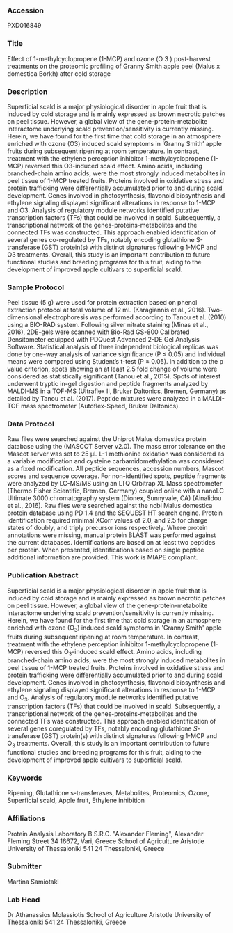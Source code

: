 ### Accession
PXD016849

### Title
Effect of 1-methylcyclopropene (1-MCP) and ozone (Ο 3 ) post-harvest treatments on the proteomic profiling of Granny Smith apple peel (Malus x domestica Borkh) after cold storage

### Description
Superficial scald is a major physiological disorder in apple fruit that is induced by cold storage and is mainly expressed as brown necrotic patches on peel tissue. However, a global view of the gene-protein-metabolite interactome underlying scald prevention/sensitivity is currently missing. Herein, we have found for the first time that cold storage in an atmosphere enriched with ozone (O3) induced scald symptoms in ‘Granny Smith’ apple fruits during subsequent ripening at room temperature. In contrast, treatment with the ethylene perception inhibitor 1-methylcyclopropene (1-MCP) reversed this O3-induced scald effect. Amino acids, including branched-chain amino acids, were the most strongly induced metabolites in peel tissue of 1-MCP treated fruits. Proteins involved in oxidative stress and protein trafficking were differentially accumulated prior to and during scald development. Genes involved in photosynthesis, flavonoid biosynthesis and ethylene signaling displayed significant alterations in response to 1-MCP and O3. Analysis of regulatory module networks identified putative transcription factors (TFs) that could be involved in scald. Subsequently, a transcriptional network of the genes-proteins-metabolites and the connected TFs was constructed. This approach enabled identification of several genes co-regulated by TFs, notably encoding glutathione S-transferase (GST) protein(s) with distinct signatures following 1-MCP and O3 treatments. Overall, this study is an important contribution to future functional studies and breeding programs for this fruit, aiding to the development of improved apple cultivars to superficial scald.

### Sample Protocol
Peel tissue (5 g) were used for protein extraction based on phenol extraction protocol at total volume of 12 mL (Karagiannis et al., 2016). Two-dimensional electrophoresis was performed according to Tanou et al. (2010) using a BIO-RAD system. Following silver nitrate staining (Minas et al., 2016), 2DE-gels were scanned with Bio-Rad GS-800 Calibrated Densitometer equipped with PDQuest Advanced 2-DE Gel Analysis Software. Statistical analysis of three independent biological replicas was done by one-way analysis of variance significance (P ≤ 0.05) and individual means were compared using Student’s t-test (P ≤ 0.05). In addition to the p value criterion, spots showing an at least 2.5 fold change of volume were considered as statistically significant (Tanou et al., 2015). Spots of interest underwent tryptic in-gel digestion and peptide fragments analyzed by MALDI-MS in a TOF-MS (Ultraflex II, Bruker Daltonics, Bremen, Germany) as detailed by Tanou et al. (2017). Peptide mixtures were analyzed in a MALDI-TOF mass spectrometer (Autoflex-Speed, Bruker Daltonics).

### Data Protocol
Raw files were searched against the Uniprot Malus domestica protein database using the (MASCOT Server v2.0). The mass error tolerance on the Mascot server was set to 25 μL L-1 methionine oxidation was considered as a variable modification and cysteine carbamidomethylation was considered as a fixed modification. All peptide sequences, accession numbers, Mascot scores and sequence coverage. For non-identified spots, peptide fragments were analyzed by LC-MS/MS using an LTQ Orbitrap XL Mass spectrometer (Thermo Fisher Scientific, Bremen, Germany) coupled online with a nanoLC Ultimate 3000 chromatography system (Dionex, Sunnyvale, CA) (Ainalidou et al., 2016). Raw files were searched against the ncbi Malus domestica protein database using PD 1.4 and the SEQUEST HT search engine. Protein identification required minimal XCorr values of 2.0, and 2.5 for charge states of doubly, and triply precursor ions respectively. Where protein annotations were missing, manual protein BLAST was performed against the current databases. Identifications are based on at least two peptides per protein. When presented, identifications based on single peptide additional information are provided. This work is MIAPE compliant.

### Publication Abstract
Superficial scald is a major physiological disorder in apple fruit that is induced by cold storage and is mainly expressed as brown necrotic patches on peel tissue. However, a global view of the gene-protein-metabolite interactome underlying scald prevention/sensitivity is currently missing. Herein, we have found for the first time that cold storage in an atmosphere enriched with ozone (O<sub>3</sub>) induced scald symptoms in 'Granny Smith' apple fruits during subsequent ripening at room temperature. In contrast, treatment with the ethylene perception inhibitor 1-methylcyclopropene (1-MCP) reversed this O<sub>3</sub>-induced scald effect. Amino acids, including branched-chain amino acids, were the most strongly induced metabolites in peel tissue of 1-MCP treated fruits. Proteins involved in oxidative stress and protein trafficking were differentially accumulated prior to and during scald development. Genes involved in photosynthesis, flavonoid biosynthesis and ethylene signaling displayed significant alterations in response to 1-MCP and O<sub>3</sub>. Analysis of regulatory module networks identified putative transcription factors (TFs) that could be involved in scald. Subsequently, a transcriptional network of the genes-proteins-metabolites and the connected TFs was constructed. This approach enabled identification of several genes coregulated by TFs, notably encoding glutathione <i>S</i>-transferase (GST) protein(s) with distinct signatures following 1-MCP and O<sub>3</sub> treatments. Overall, this study is an important contribution to future functional studies and breeding programs for this fruit, aiding to the development of improved apple cultivars to superficial scald.

### Keywords
Ripening, Glutathione s-transferases, Metabolites, Proteomics, Ozone, Superficial scald, Apple fruit, Ethylene inhibition

### Affiliations
Protein Analysis Laboratory
B.S.R.C. "Alexander Fleming",
Alexander Fleming Street 34
16672, Vari,
Greece
School of Agriculture Aristotle University of Thessaloniki 541 24 Thessaloniki, Greece

### Submitter
Martina Samiotaki

### Lab Head
Dr Athanassios Molassiotis
School of Agriculture Aristotle University of Thessaloniki 541 24 Thessaloniki, Greece



